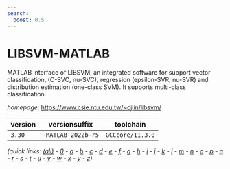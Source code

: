 ```yaml
---
search:
  boost: 0.5
---
```

# LIBSVM-MATLAB

MATLAB interface of LIBSVM, an integrated software for support vector classification,  (C-SVC, nu-SVC), regression  (epsilon-SVR, nu-SVR) and distribution estimation (one-class SVM).  It supports multi-class classification.

*homepage*: <https://www.csie.ntu.edu.tw/~cjlin/libsvm/>

version | versionsuffix | toolchain
--------|---------------|----------
``3.30`` | ``-MATLAB-2022b-r5`` | ``GCCcore/11.3.0``


*(quick links: [(all)](../index.md) - [0](../0/index.md) - [a](../a/index.md) - [b](../b/index.md) - [c](../c/index.md) - [d](../d/index.md) - [e](../e/index.md) - [f](../f/index.md) - [g](../g/index.md) - [h](../h/index.md) - [i](../i/index.md) - [j](../j/index.md) - [k](../k/index.md) - [l](../l/index.md) - [m](../m/index.md) - [n](../n/index.md) - [o](../o/index.md) - [p](../p/index.md) - [q](../q/index.md) - [r](../r/index.md) - [s](../s/index.md) - [t](../t/index.md) - [u](../u/index.md) - [v](../v/index.md) - [w](../w/index.md) - [x](../x/index.md) - [y](../y/index.md) - [z](../z/index.md))*

